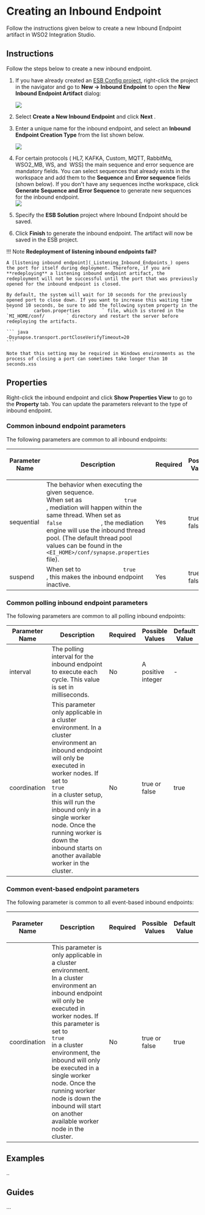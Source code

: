 # Creating an Inbound Endpoint

Follow the instructions given below to create a new Inbound Endpoint artifact in WSO2 Integration Studio.

## Instructions

Follow the steps below to create a new inbound endpoint.

1.  If you have already created an [ESB Config project](../../creating-projects/#esb-config-project), right-click the project in the navigator and go to **New → Inbound Endpoint** to open the **New Inbound Endpoint Artifact** dialog:

    ![](attachments/119130498/119130502.png)

2. Select **Create a New Inbound Endpoint** and click **Next** .
3. Enter a unique name for the inbound endpoint, and select an **Inbound Endpoint Creation Type** from the list shown below.

    ![](attachments/119130498/119130501.png)
    
4.  For certain protocols ( HL7, KAFKA, Custom, MQTT, RabbitMq, WSO2_MB, WS, and  WSS) the main sequence and error sequence are mandatory fields. You can select sequences that already exists in the workspace and add them to the **Sequence** and **Error sequence** fields (shown below). If you don't have any sequences incthe workspace, click **Generate Sequence and Error Sequence** to generate new sequences for the inbound endpoint.  
    ![](attachments/119130498/119130500.png)  
5.  Specify the **ESB Solution** project where Inbound Endpoint should be saved.
6.  Click **Finish** to generate the inbound endpoint. The artifact will
    now be saved in the ESB project.

!!! Note
    **Redeployment of listening inbound endpoints fail?**

    A [listening inbound endpoint](_Listening_Inbound_Endpoints_) opens the port for itself during deployment. Therefore, if you are **redeploying** a listening inbound endpoint artifact, the redeployment will not be successful until the port that was previously opened for the inbound endpoint is closed.
    
    By default, the system will wait for 10 seconds for the previously opened port to close down. If you want to increase this waiting time beyond 10 seconds, be sure to add the following system property in the `         carbon.properties        ` file, which is stored in the `MI_HOME/conf/        ` directory and restart the server before redeploying the artifacts.

    ``` java
    -Dsynapse.transport.portCloseVerifyTimeout=20
    ```

    Note that this setting may be required in Windows environments as the process of closing a port can sometimes take longer than 10 seconds.xss

## Properties

Right-click the inbound endpoint and click **Show Properties View** to go to the **Property** tab. You can update the parameters relevant to the type of inbound endpoint.

### Common inbound endpoint parameters

The following parameters are common to all inbound endpoints:

<table>
<colgroup>
<col style="width: 20%" />
<col style="width: 20%" />
<col style="width: 20%" />
<col style="width: 20%" />
<col style="width: 20%" />
</colgroup>
<thead>
<tr class="header">
<th><p>Parameter Name</p></th>
<th><p>Description</p></th>
<th><p>Required</p></th>
<th><p>Possible Values</p></th>
<th><p>Default Value</p></th>
</tr>
</thead>
<tbody>
<tr class="odd">
<td>sequential</td>
<td>The behavior when executing the given sequence.<br />
When set as <code>             true            </code> , mediation will happen within the same thread. When set as <code>             false            </code> , the mediation engine will use the inbound thread pool. (The default thread pool values can be found in the <code>             &lt;EI_HOME&gt;/conf/synapse.properties            </code> file).</td>
<td>Yes</td>
<td>true or false</td>
<td>true</td>
</tr>
<tr class="even">
<td>suspend</td>
<td>When set to <code>             true            </code> , this makes the inbound endpoint inactive.</td>
<td>Yes</td>
<td>true or false</td>
<td>false</td>
</tr>
</tbody>
</table>

### Common polling inbound endpoint parameters

The following parameters are common to all polling inbound endpoints:

| Parameter Name | Description                                                                                                                                                                                                                                                                                                                                                       | Required | Possible Values    | Default Value |
|----------------|-------------------------------------------------------------------------------------------------------------------------------------------------------------------------------------------------------------------------------------------------------------------------------------------------------------------------------------------------------------------|----------|--------------------|---------------|
| interval       | The polling interval for the inbound endpoint to execute each cycle. This value is set in milliseconds.                                                                                                                                                                                                                                                           | No       | A positive integer | \-            |
| coordination   | This parameter only applicable in a cluster environment. In a cluster environment an inbound endpoint will only be executed in worker nodes. If set to `             true            ` in a cluster setup, this will run the inbound only in a single worker node. Once the running worker is down the inbound starts on another available worker in the cluster. | No       | true or false      | true          |

### Common event-based endpoint parameters

The following parameter is common to all event-based inbound endpoints:

<table>
<thead>
<tr class="header">
<th><p>Parameter Name</p></th>
<th><p>Description</p></th>
<th><p>Required</p></th>
<th><p>Possible Values</p></th>
<th><p>Default Value</p></th>
</tr>
</thead>
<tbody>
<tr class="odd">
<td>coordination</td>
<td>This parameter is only applicable in a cluster environment.<br />
In a cluster environment an inbound endpoint will only be executed in worker nodes. If this parameter is set to <code>             true            </code> in a cluster environment, the inbound will only be executed in a single worker node. Once the running worker node is down the inbound will start on another available worker node in the cluster.</td>
<td>No</td>
<td>true or false</td>
<td>true</td>
</tr>
</tbody>
</table>

## Examples
..

## Guides
...